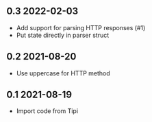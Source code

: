 ## 0.3 2022-02-03

- Add support for parsing HTTP responses (#1)
- Put state directly in parser struct

## 0.2 2021-08-20

- Use uppercase for HTTP method

## 0.1 2021-08-19

- Import code from Tipi
